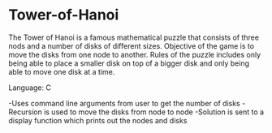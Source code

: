 # Tower-of-Hanoi
The Tower of Hanoi is a famous mathematical puzzle that consists of three nods and a number of disks of different sizes. Objective of the game is to move the disks from one node to another. Rules of the puzzle includes only being able to place a smaller disk on top of a bigger disk and only being able to move one disk at a time.

Language: C

-Uses command line arguments from user to get the number of disks
-Recursion is used to move the disks from node to node 
-Solution is sent to a display function which prints out the nodes and disks
